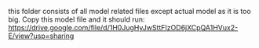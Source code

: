 this folder consists of all model related files except actual model as it is too big.
Copy this model file and it should run: https://drive.google.com/file/d/1H0JugHyJwSttFIzOD6jXCpQA1HVux2-E/view?usp=sharing

